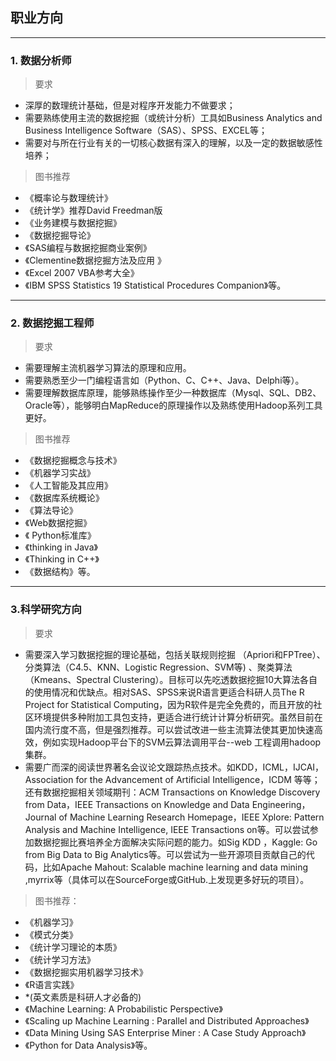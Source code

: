 ## **职业方向**
***
### 1. 数据分析师

> 要求

* 深厚的数理统计基础，但是对程序开发能力不做要求；
* 需要熟练使用主流的数据挖掘（或统计分析）工具如Business Analytics and Business Intelligence Software（SAS）、SPSS、EXCEL等；
* 需要对与所在行业有关的一切核心数据有深入的理解，以及一定的数据敏感性培养；

> 图书推荐

* 《概率论与数理统计》
* 《统计学》推荐David Freedman版
* 《业务建模与数据挖掘》
* 《数据挖掘导论》
* 《SAS编程与数据挖掘商业案例》
* 《Clementine数据挖掘方法及应用 》
* 《Excel 2007 VBA参考大全》
* 《IBM SPSS Statistics 19 Statistical Procedures Companion》等。
***
### 2. 数据挖掘工程师

> 要求

* 需要理解主流机器学习算法的原理和应用。
* 需要熟悉至少一门编程语言如（Python、C、C++、Java、Delphi等）。
* 需要理解数据库原理，能够熟练操作至少一种数据库（Mysql、SQL、DB2、Oracle等），能够明白MapReduce的原理操作以及熟练使用Hadoop系列工具更好。

> 图书推荐

* 《数据挖掘概念与技术》
* 《机器学习实战》
* 《人工智能及其应用》
* 《数据库系统概论》
* 《算法导论》
* 《Web数据挖掘》
* 《 Python标准库》
* 《thinking in Java》
* 《Thinking in C++》
* 《数据结构》等。
***
### 3.科学研究方向

> 要求

* 需要深入学习数据挖掘的理论基础，包括关联规则挖掘 （Apriori和FPTree）、分类算法（C4.5、KNN、Logistic Regression、SVM等) 、聚类算法 （Kmeans、Spectral Clustering）。目标可以先吃透数据挖掘10大算法各自的使用情况和优缺点。相对SAS、SPSS来说R语言更适合科研人员The R Project for Statistical Computing，因为R软件是完全免费的，而且开放的社区环境提供多种附加工具包支持，更适合进行统计计算分析研究。虽然目前在国内流行度不高，但是强烈推荐。可以尝试改进一些主流算法使其更加快速高效，例如实现Hadoop平台下的SVM云算法调用平台--web 工程调用hadoop集群。
* 需要广而深的阅读世界著名会议论文跟踪热点技术。如KDD，ICML，IJCAI，Association for the Advancement of Artificial Intelligence，ICDM 等等；还有数据挖掘相关领域期刊：ACM Transactions on Knowledge Discovery from Data，IEEE Transactions on Knowledge and Data Engineering，Journal of Machine Learning Research Homepage，IEEE Xplore: Pattern Analysis and Machine Intelligence, IEEE Transactions on等。可以尝试参加数据挖掘比赛培养全方面解决实际问题的能力。如Sig KDD ，Kaggle: Go from Big Data to Big Analytics等。可以尝试为一些开源项目贡献自己的代码，比如Apache Mahout: Scalable machine learning and data mining ,myrrix等（具体可以在SourceForge或GitHub.上发现更多好玩的项目）。

> 图书推荐：

* 《机器学习》
* 《模式分类》
* 《统计学习理论的本质》
* 《统计学习方法》
* 《数据挖掘实用机器学习技术》
* 《R语言实践》
* *(英文素质是科研人才必备的)
* 《Machine Learning: A Probabilistic Perspective》
* 《Scaling up Machine Learning : Parallel and Distributed Approaches》
* 《Data Mining Using SAS Enterprise Miner : A Case Study Approach》
* 《Python for Data Analysis》等。
